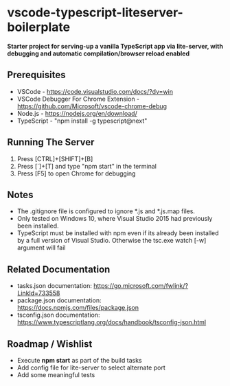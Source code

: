 # vscode-typescript-liteserver-boilerplate
**Starter project for serving-up a vanilla TypeScript app via lite-server, with debugging and automatic compilation/browser reload enabled**

## Prerequisites ##
- VSCode - https://code.visualstudio.com/docs/?dv=win
- VSCode Debugger For Chrome Extension - https://github.com/Microsoft/vscode-chrome-debug
- Node.js - https://nodejs.org/en/download/
- TypeScript - "npm install -g typescript@next"

## Running The Server ##
1. Press [CTRL]+[SHIFT]+[B]
2. Press [`]+[T] and type "npm start" in the terminal 
3. Press [F5] to open Chrome for debugging 

## Notes ##
- The .gitignore file is configured to ignore *.js and *.js.map files.
- Only tested on Windows 10, where Visual Studio 2015 had previously been installed.  
- TypeScript must be installed with npm even if its already been installed by a full version of Visual Studio.  Otherwise the tsc.exe watch [-w] argument will fail

## Related Documentation ##
- tasks.json documentation: https://go.microsoft.com/fwlink/?LinkId=733558
- package.json documentation:  https://docs.npmjs.com/files/package.json
- tsconfig.json documentation: https://www.typescriptlang.org/docs/handbook/tsconfig-json.html

## Roadmap / Wishlist ##
- Execute **npm start** as part of the build tasks
- Add config file for lite-server to select alternate port
- Add some meaningful tests
